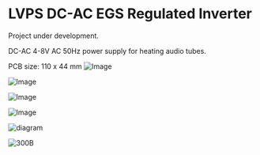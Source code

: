 # LVPS DC-AC EGS Regulated Inverter

Project under development.

DC-AC 4-8V AC 50Hz power supply for heating audio tubes.

PCB size: 110 x 44 mm
![Image](https://github.com/user-attachments/assets/af36d67a-adfe-43c5-a450-950cb3fb4ff4)

![Image](https://github.com/user-attachments/assets/437346ce-3bf4-4e10-8401-fb9d07904c19)

![Image](https://github.com/user-attachments/assets/be2427a3-78cb-4e86-9e78-e31dfb34a242)

![Image](https://github.com/user-attachments/assets/a3d923b7-ceec-48d9-af9a-49af754f5950)

![diagram](https://github.com/user-attachments/assets/ecf15c73-93f6-4e5f-9827-ab029d881412)

![300B](https://github.com/user-attachments/assets/f6abea5d-960c-43b1-8391-2fd42699885a)
